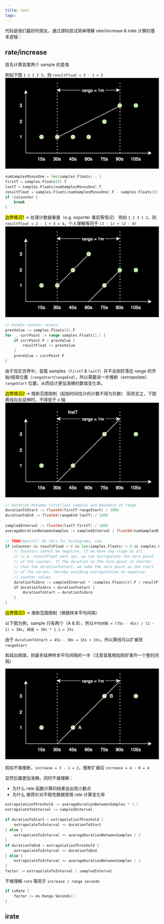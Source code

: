 ```yaml
---
title: test
tags:
---
```



代码是我们最好的朋友，通过源码尝试简单理解 rate/increase & irate 计算的基本逻辑：

## rate/increase

首先计算首尾两个 sample 的差值

例如下图 `1 1 1 2 3`，则 `resultFloat = 3 - 1 = 2`
![rate-1.drawio](images/rate-1.drawio.svg)
```go
numSamplesMinusOne = len(samples.Floats) - 1
firstT = samples.Floats[0].T
lastT = samples.Floats[numSamplesMinusOne].T
resultFloat = samples.Floats[numSamplesMinusOne].F - samples.Floats[0].F
if !isCounter {
    break
}
```

<mark>边界情况1</mark> -> 处理计数器重置（e.g. exporter 重启等情况）
例如 `1 2 3 1 2`，则 `resultFloat = 2 - 1 + 3 = 4`，个人理解等同于 `(3 - 1) + (2 - 0)`
![rate-2.drawio](images/rate-2.drawio.svg)
```go
// Handle counter resets:
prevValue := samples.Floats[0].F
for _, currPoint := range samples.Floats[1:] {
    if currPoint.F < prevValue {
        resultFloat += prevValue
    }
    prevValue = currPoint.F
}
```

由于现实世界中，首尾 samples（`firstT` & `lastT`）并不会刚好落在 range 的开始/结束位置（`rangeStart`/`rangeEnd`），所以需要进一步推断（extrapolate）`rangeStart` 位置，从而估计更加准确的数值变化率。

<mark>边界情况2</mark> -> 推断范围限制（起始时间估计的计数不得为负数）
简而言之，下图黄线向左延伸时，不得低于 x 轴
![rate-3.drawio](images/rate-3.drawio.svg)

```go
// Duration between first/last samples and boundary of range.
durationToStart := float64(firstT-rangeStart) / 1000
durationToEnd := float64(rangeEnd-lastT) / 1000

sampledInterval := float64(lastT-firstT) / 1000
averageDurationBetweenSamples := sampledInterval / float64(numSamplesMinusOne)

// TODO(beorn7): Do this for histograms, too.
if isCounter && resultFloat > 0 && len(samples.Floats) > 0 && samples.Floats[0].F >= 0 {
    // Counters cannot be negative. If we have any slope at all
    // (i.e. resultFloat went up), we can extrapolate the zero point
    // of the counter. If the duration to the zero point is shorter
    // than the durationToStart, we take the zero point as the start
    // of the series, thereby avoiding extrapolation to negative
    // counter values.
    durationToZero := sampledInterval * (samples.Floats[0].F / resultFloat)
    if durationToZero < durationToStart {
        durationToStart = durationToZero
    }
}
```

<mark>边界情况3</mark> -> 推断范围限制（根据样本平均间隔）

以下图为例，sample 只有两个（A & B），所以`平均间隔 = (75s - 45s) / (2 - 1) = 30s`，`阈值 = 30s * 1.1 = 33s`

由于 `durationToStart = 45s - 30s = 15s < 33s`，所以黄线可以扩展至 `rangeStart`

若超出阈值，则最多延伸样本平均间隔的一半（注意首尾相加刚好凑齐一个整的间隔）

![rate-4.drawio](images/rate-4.drawio.svg)

假如不做推断，`increase = 3 - 1 = 2`，推断扩展后 `increase = 4 - 0 = 4`

显然后置更加准确，同时不难理解：
- 为什么 rate 函数计算的结果会出现小数点
- 为什么 推荐针对平稳性数据使用 rate 计算变化率

```go
extrapolationThreshold := averageDurationBetweenSamples * 1.1
extrapolateToInterval := sampledInterval

if durationToStart < extrapolationThreshold {
    extrapolateToInterval += durationToStart
} else {
    extrapolateToInterval += averageDurationBetweenSamples / 2
}
if durationToEnd < extrapolationThreshold {
    extrapolateToInterval += durationToEnd
} else {
    extrapolateToInterval += averageDurationBetweenSamples / 2
}
factor := extrapolateToInterval / sampledInterval
```

不难理解 `rate` 等同于 `increase / range seconds`
```go
if isRate {
    factor /= ms.Range.Seconds()
}
```

## irate